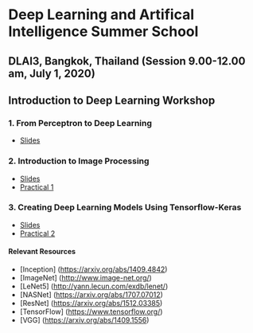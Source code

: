 # Deep Learning and Artifical Intelligence Summer School 

## DLAI3, Bangkok, Thailand (Session 9.00-12.00 am, July 1, 2020)
## Introduction to Deep Learning Workshop

### 1. From Perceptron to Deep Learning

- [Slides](https://github.com/phonamnuaisuk/DLAI/blob/master/1IntroDLAI3(July2020).pdf)

### 2. Introduction to Image Processing

- [Slides](https://github.com/phonamnuaisuk/DLAI/blob/master/1IntroDLAI3(July2020).pdf)
- [Practical 1](https://github.com/phonamnuaisuk/DLAI/blob/master/1IntroDLAI3(July2020).pdf)

### 3. Creating Deep Learning Models Using Tensorflow-Keras

- [Slides](https://github.com/phonamnuaisuk/DLAI/blob/master/1IntroDLAI3(July2020).pdf)
- [Practical 2](https://github.com/phonamnuaisuk/DLAI/blob/master/1IntroDLAI3(July2020).pdf)

#### Relevant Resources

- [Inception] (https://arxiv.org/abs/1409.4842)
- [ImageNet] (http://www.image-net.org/)
- [LeNet5] (http://yann.lecun.com/exdb/lenet/)
- [NASNet] (https://arxiv.org/abs/1707.07012)
- [ResNet] (https://arxiv.org/abs/1512.03385)
- [TensorFlow] (https://www.tensorflow.org/)
- [VGG] (https://arxiv.org/abs/1409.1556)
